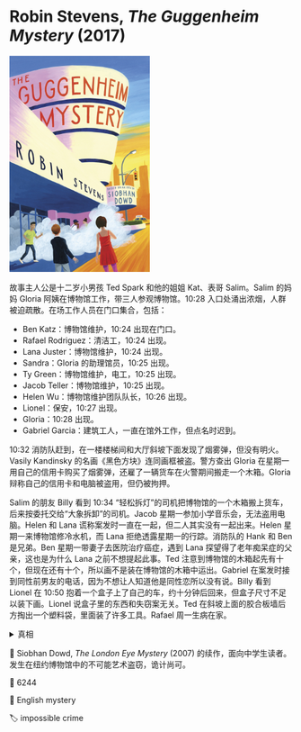 # Robin Stevens, <i>The Guggenheim Mystery</i> (2017)

<img src=images/2017_cover.jpg width=250/>

故事主人公是十二岁小男孩 Ted Spark 和他的姐姐 Kat、表哥 Salim。Salim 的妈妈 Gloria 阿姨在博物馆工作，带三人参观博物馆。10:28 入口处涌出浓烟，人群被迫疏散。在场工作人员在门口集合，包括：
<ul>
<li>Ben Katz：博物馆维护，10:24 出现在门口。</li>
<li>Rafael Rodriguez：清洁工，10:24 出现。</li>
<li>Lana Juster：博物馆维护，10:24 出现。</li>
<li>Sandra：Gloria 的助理馆员，10:25 出现。</li>
<li>Ty Green：博物馆维护，电工，10:25 出现。</li>
<li>Jacob Teller：博物馆维护，10:25 出现。</li>
<li>Helen Wu：博物馆维护团队队长，10:26 出现。</li>
<li>Lionel：保安，10:27 出现。</li>
<li>Gloria：10:28 出现。</li>
<li>Gabriel Garcia：建筑工人，一直在馆外工作，但点名时迟到。</li>
</ul>
10:32 消防队赶到，在一楼楼梯间和大厅斜坡下面发现了烟雾弹，但没有明火。Vasily Kandinsky 的名画《黑色方块》连同画框被盗。警方查出 Gloria 在星期一用自己的信用卡购买了烟雾弹，还雇了一辆货车在火警期间搬走一个木箱。Gloria 辩称自己的信用卡和电脑被盗用，但仍被拘押。

Salim 的朋友 Billy 看到 10:34 “轻松拆灯”的司机把博物馆的一个木箱搬上货车，后来按委托交给“大象拆卸”的司机。Jacob 星期一参加小学音乐会，无法盗用电脑。Helen 和 Lana 谎称案发时一直在一起，但二人其实没有一起出来。Helen 星期一来博物馆修冷水机，而 Lana 拒绝透露星期一的行踪。消防队的 Hank 和 Ben 是兄弟。Ben 星期一带妻子去医院治疗癌症，遇到 Lana 探望得了老年痴呆症的父亲，这也是为什么 Lana 之前不想提起此事。Ted 注意到博物馆的木箱起先有十个，但现在还有十个，所以画不是装在博物馆的木箱中运出。Gabriel 在案发时接到同性前男友的电话，因为不想让人知道他是同性恋所以没有说。Billy 看到 Lionel 在 10:50 抱着一个盒子上了自己的车，约十分钟后回来，但盒子尺寸不足以装下画。Lionel 说盒子里的东西和失窃案无关。Ted 在斜坡上面的胶合板墙后方掏出一个塑料袋，里面装了许多工具。Rafael 周一生病在家。

<details><summary>真相</summary>
Helen 和 Lionel 偷博物馆的工具卖钱，Lionel 的盒子里装的是工具。警报响起后 Helen 收拾工具，所以到最后才出来。Sandra 把画从画框中割下，然后 Ty 把卷起来的画藏在斜坡二楼的坏灯具中，因为灯不亮所以从外面看不见。Ty 把画框砸碎，藏在工作裤中，丢到中央公园的灌木丛中。（伏线：距离门口近但是出来得晚，因为裤子里放了东西走不快。）事后 Ty 将画取出，藏在礼品店的一个空筒里，伪装成复制品，计划由 Sandra 当礼品买下。Sandra 偷用 Gloria 的信用卡订货车，并把烟雾弹藏在大手提包中运进博物馆。
</details>

📖 Siobhan Dowd, <i>The London Eye Mystery</i> (2007) 的续作，面向中学生读者。发生在纽约博物馆中的不可能艺术盗窃，诡计尚可。

:link: 6244

:file_folder: English mystery

:label: impossible crime

